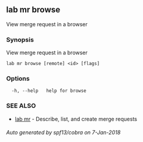 ## lab mr browse

View merge request in a browser

### Synopsis


View merge request in a browser

```
lab mr browse [remote] <id> [flags]
```

### Options

```
  -h, --help   help for browse
```

### SEE ALSO
* [lab mr](lab_mr.md)	 - Describe, list, and create merge requests

###### Auto generated by spf13/cobra on 7-Jan-2018
